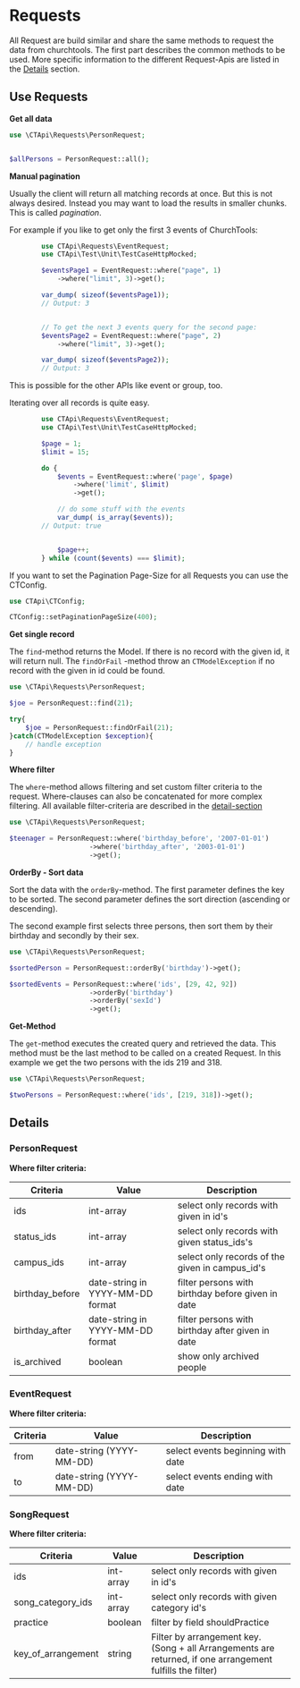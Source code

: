 # Requests

All Request are build similar and share the same methods to request the data from churchtools. The first part describes
the common methods to be used. More specific information to the different Request-Apis are listed in
the [Details](#details) section.

## Use Requests

**Get all data**

```php
use \CTApi\Requests\PersonRequest;


$allPersons = PersonRequest::all();

```

**Manual pagination**

Usually the client will return all matching records at once. But this is not
always desired. Instead you may want to load the results in smaller chunks. This
is called *pagination*.

For example if you like to get only the first 3 events of ChurchTools:

```php
        use CTApi\Requests\EventRequest;
        use CTApi\Test\Unit\TestCaseHttpMocked;

        $eventsPage1 = EventRequest::where("page", 1)
            ->where("limit", 3)->get();

        var_dump( sizeof($eventsPage1));
        // Output: 3


        // To get the next 3 events query for the second page:
        $eventsPage2 = EventRequest::where("page", 2)
            ->where("limit", 3)->get();

        var_dump( sizeof($eventsPage2));
        // Output: 3


```

This is possible for the other APIs like event or group, too.

Iterating over all records is quite easy.

```php
        use CTApi\Requests\EventRequest;
        use CTApi\Test\Unit\TestCaseHttpMocked;

        $page = 1;
        $limit = 15;

        do {
            $events = EventRequest::where('page', $page)
                ->where('limit', $limit)
                ->get();

            // do some stuff with the events
            var_dump( is_array($events));
        // Output: true


            $page++;
        } while (count($events) === $limit);

```

If you want to set the Pagination Page-Size for all Requests you can use the CTConfig.

```php
use CTApi\CTConfig;

CTConfig::setPaginationPageSize(400);

```

**Get single record**

The `find`-method returns the Model. If there is no record with the given id, it will return null. The `findOrFail`
-method throw an `CTModelException` if no record with the given in id could be found.

```php
use \CTApi\Requests\PersonRequest;

$joe = PersonRequest::find(21);

try{
    $joe = PersonRequest::findOrFail(21);
}catch(CTModelException $exception){
    // handle exception
}

```

**Where filter**

The `where`-method allows filtering and set custom filter criteria to the request. Where-clauses can also be
concatenated for more complex filtering. All available filter-criteria are described in the [detail-section](#details)

```php
use \CTApi\Requests\PersonRequest;

$teenager = PersonRequest::where('birthday_before', '2007-01-01')
                    ->where('birthday_after', '2003-01-01')
                    ->get();


```

**OrderBy - Sort data**

Sort the data with the `orderBy`-method. The first parameter defines the key to be sorted. The second parameter defines
the sort direction (ascending or descending).

The second example first selects three persons, then sort them by their birthday and secondly by their sex.

```php
use \CTApi\Requests\PersonRequest;

$sortedPerson = PersonRequest::orderBy('birthday')->get();

$sortedEvents = PersonRequest::where('ids', [29, 42, 92])
                    ->orderBy('birthday')
                    ->orderBy('sexId')
                    ->get();

```

**Get-Method**

The `get`-method executes the created query and retrieved the data. This method must be the last method to be called on
a created Request. In this example we get the two persons with the ids 219 and 318.

```php
use \CTApi\Requests\PersonRequest;

$twoPersons = PersonRequest::where('ids', [219, 318])->get();

```

## Details

### PersonRequest

**Where filter criteria:**

| Criteria | Value | Description |
| --- | --- | --- |
| ids | int-array | select only records with given in id's |
| status_ids | int-array | select only records with given status_ids's |
| campus_ids | int-array | select only records of the given in campus_id's |
| birthday_before | date-string in YYYY-MM-DD format | filter persons with birthday before given in date |
| birthday_after | date-string in YYYY-MM-DD format | filter persons with birthday after given in date |
| is_archived | boolean | show only archived people |

### EventRequest

**Where filter criteria:**

| Criteria | Value | Description |
| --- | --- | --- |
| from | date-string (YYYY-MM-DD) | select events beginning with date |
| to | date-string (YYYY-MM-DD) | select events ending with date |

### SongRequest

**Where filter criteria:**

| Criteria | Value | Description |
| --- | --- | --- |
| ids | int-array | select only records with given in id's |
| song_category_ids | int-array | select only records with given category id's |
| practice | boolean | filter by field shouldPractice |
| key_of_arrangement | string | Filter by arrangement key. (Song + all Arrangements are returned, if one arrangement fulfills the filter) |